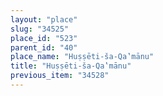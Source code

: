 ```yaml
---
layout: "place"
slug: "34525"
place_id: "523"
parent_id: "40"
place_name: "Huṣṣēti-ša-Qa‛mānu"
title: "Huṣṣēti-ša-Qa‛mānu"
previous_item: "34528"
---
```

